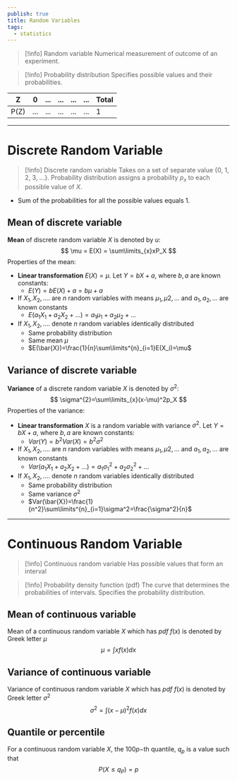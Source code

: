 ```yaml
---
publish: true
title: Random Variables
tags:
  - statistics
---
```




> [!info] Random variable
> Numerical measurement of outcome of an experiment.

> [!info] Probability distribution
> Specifies possible values and their probabilities.

| Z    | 0   | ... | ... | ... | ... | Total |
| ---- | --- | --- | --- | --- | --- | ----- |
| P(Z) | ... | ... | ... | ... | ... | 1     |

---

# Discrete Random Variable

> [!info] Discrete random variable
> Takes on a set of separate value {0, 1, 2, 3, ...}. 
> Probability distribution assigns a probability $p_x$ to each possible value of $X$.

- Sum of the probabilities for all the possible values equals $1$.

## Mean of discrete variable

**Mean** of discrete random variable $X$ is denoted by $u$:
$$
\mu = E(X) = \sum\limits_{x}xP_X
$$
Properties of the mean:
- **Linear transformation** 
  $E(X) = \mu$. Let $Y = bX + a$, where $b, a$ are known constants:
	- $E(Y) = bE(X) + a = b\mu + a$
- If $X_{1}, X_{2}, ....$ are $n$ random variables with means $\mu_{1}, \mu{2}, ...$ and $a_1,a_2,...$ are known constants
	- $E(a_1X_{1} + a_2X_{2} + ...) = a_1\mu_{1} + a_2\mu_{2} + ...$
- If $X_{1}, X_{2}, ....$ denote $n$ random variables identically distributed
	- Same probability distribution
	- Same mean $\mu$
	- $E(\bar{X})=\frac{1}{n}\sum\limits^{n}_{i=1}E(X_i)=\mu$

## Variance of discrete variable

**Variance** of a discrete random variable $X$ is denoted by $\sigma^2$:
$$
\sigma^{2}=\sum\limits_{x}(x-\mu)^2p_X
$$
Properties of the variance:
- **Linear transformation** 
  $X$ is a random variable with variance $\sigma^2$. Let $Y = bX + a$, where $b, a$ are known constants:
	- $Var(Y) = b^{2}Var(X) = b^2\sigma^2$
- If $X_{1}, X_{2}, ....$ are $n$ random variables with means $\mu_{1}, \mu{2}, ...$ and $a_1,a_2,...$ are known constants
	- $Var(a_1X_{1} + a_2X_{2} + ...) = a_1\sigma_{1}^{2} + a_2\sigma_{2}^{2} + ...$
- If $X_{1}, X_{2}, ....$ denote $n$ random variables identically distributed
	- Same probability distribution
	- Same variance $\sigma^2$
	- $Var(\bar{X})=\frac{1}{n^2}\sum\limits^{n}_{i=1}\sigma^2=\frac{\sigma^2}{n}$
	
---
# Continuous Random Variable

> [!info] Continuous random variable
> Has possible values that form an interval

> [!info] Probability density function (pdf)
> The curve that determines the probabilities of intervals. Specifies the probability distribution.

## Mean of continuous variable

Mean of a continuous random variable $X$ which has *pdf* $f(x)$ is denoted by Greek letter $\mu$
$$
\mu = \int xf(x)dx
$$
## Variance of continuous variable

Variance of continuous random variable $X$ which has *pdf* $f(x)$ is denoted by Greek letter $\sigma^2$
$$
\sigma^{2} = \int (x-\mu)^2f(x)dx
$$
## Quantile or percentile

For a continuous random variable $X$, the $100p-$th quantile, $q_p$ is a value such that
$$P(X \leq q_{P})= p$$
